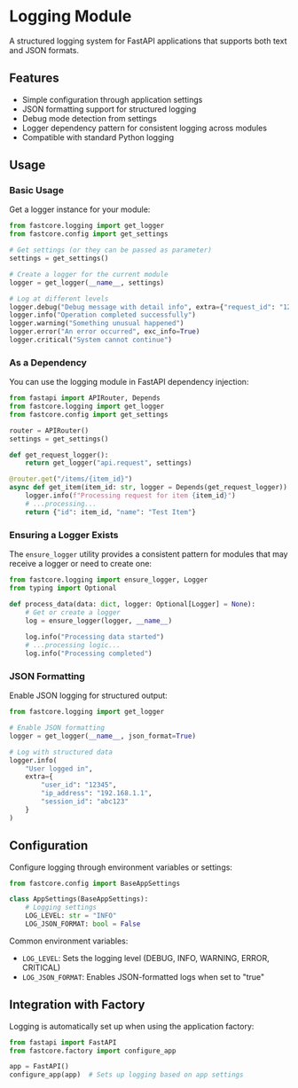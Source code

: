 # Logging Module

A structured logging system for FastAPI applications that supports both text and JSON formats.

## Features

- Simple configuration through application settings
- JSON formatting support for structured logging
- Debug mode detection from settings
- Logger dependency pattern for consistent logging across modules
- Compatible with standard Python logging

## Usage

### Basic Usage

Get a logger instance for your module:

```python
from fastcore.logging import get_logger
from fastcore.config import get_settings

# Get settings (or they can be passed as parameter)
settings = get_settings()

# Create a logger for the current module
logger = get_logger(__name__, settings)

# Log at different levels
logger.debug("Debug message with detail info", extra={"request_id": "123"})
logger.info("Operation completed successfully")
logger.warning("Something unusual happened")
logger.error("An error occurred", exc_info=True)
logger.critical("System cannot continue")
```

### As a Dependency

You can use the logging module in FastAPI dependency injection:

```python
from fastapi import APIRouter, Depends
from fastcore.logging import get_logger
from fastcore.config import get_settings

router = APIRouter()
settings = get_settings()

def get_request_logger():
    return get_logger("api.request", settings)

@router.get("/items/{item_id}")
async def get_item(item_id: str, logger = Depends(get_request_logger)):
    logger.info(f"Processing request for item {item_id}")
    # ...processing...
    return {"id": item_id, "name": "Test Item"}
```

### Ensuring a Logger Exists

The `ensure_logger` utility provides a consistent pattern for modules that may receive a logger or need to create one:

```python
from fastcore.logging import ensure_logger, Logger
from typing import Optional

def process_data(data: dict, logger: Optional[Logger] = None):
    # Get or create a logger
    log = ensure_logger(logger, __name__)
    
    log.info("Processing data started")
    # ...processing logic...
    log.info("Processing completed")
```

### JSON Formatting

Enable JSON logging for structured output:

```python
from fastcore.logging import get_logger

# Enable JSON formatting
logger = get_logger(__name__, json_format=True)

# Log with structured data
logger.info(
    "User logged in", 
    extra={
        "user_id": "12345",
        "ip_address": "192.168.1.1",
        "session_id": "abc123"
    }
)
```

## Configuration

Configure logging through environment variables or settings:

```python
from fastcore.config import BaseAppSettings

class AppSettings(BaseAppSettings):
    # Logging settings
    LOG_LEVEL: str = "INFO"
    LOG_JSON_FORMAT: bool = False
```

Common environment variables:
- `LOG_LEVEL`: Sets the logging level (DEBUG, INFO, WARNING, ERROR, CRITICAL)
- `LOG_JSON_FORMAT`: Enables JSON-formatted logs when set to "true"

## Integration with Factory

Logging is automatically set up when using the application factory:

```python
from fastapi import FastAPI
from fastcore.factory import configure_app

app = FastAPI()
configure_app(app)  # Sets up logging based on app settings
```